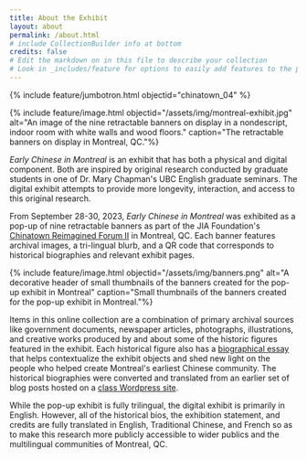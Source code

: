 ```yaml
---
title: About the Exhibit
layout: about
permalink: /about.html
# include CollectionBuilder info at bottom
credits: false
# Edit the markdown on in this file to describe your collection
# Look in _includes/feature for options to easily add features to the page
---
```


{% include feature/jumbotron.html objectid="chinatown_04" %}

{% include feature/image.html objectid="/assets/img/montreal-exhibit.jpg" alt="An image of the nine retractable banners on display in a nondescript, indoor room with white walls and wood floors." caption="The retractable banners on display in Montreal, QC."%}

*Early Chinese in Montreal* is an exhibit that has both a physical and digital component. Both are inspired by original research conducted by graduate students in one of Dr. Mary Chapman's UBC English graduate seminars. The digital exhibit attempts to provide more longevity, interaction, and access to this original research. 

From September 28-30, 2023, *Early Chinese in Montreal* was exhibited as a pop-up of nine retractable banners as part of the JIA Foundation's [Chinatown Reimagined Forum II](https://jiafoundationmtl.org/chinatownreimagined/) in Montreal, QC. Each banner features archival images, a tri-lingual blurb, and a QR code that corresponds to historical biographies and relevant exhibit pages. 

{% include feature/image.html objectid="/assets/img/banners.png" alt="A decorative header of small thumbnails of the banners created for the pop-up exhibit in Montreal" caption="Small thumbnails of the banners created for the pop-up exhibit in Montreal."%}

Items in this online collection are a combination of primary archival sources like government documents, newspaper articles, photographs, illustrations, and creative works produced by and about some of the historic figures featured in the exhibit. Each historical figure also has a [biographical essay](/chinesemontreal/historicalbios.html) that helps contextualize the exhibit objects and shed new light on the people who helped create Montreal's earliest Chinese community. The historical biographies were converted and translated from an earlier set of blog posts hosted on a [class Wordpress site](https://blogs.ubc.ca/chinesecanadians/). 

While the pop-up exhibit is fully trilingual, the digital exhibit is primarily in English. However, all of the historical bios, the exhibition statement, and credits are fully translated in English, Traditional Chinese, and French so as to make this research more publicly accessible to wider publics and the multilingual communities of Montreal, QC. 